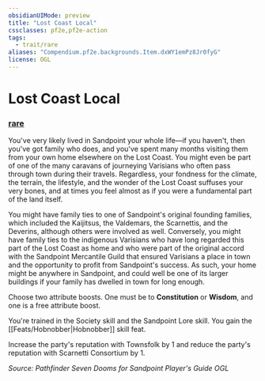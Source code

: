 ```yaml
---
obsidianUIMode: preview
title: "Lost Coast Local"
cssclasses: pf2e,pf2e-action
tags:
  - trait/rare
aliases: "Compendium.pf2e.backgrounds.Item.dxWY1emPz8Jr0fyG"
license: OGL
---
```

# Lost Coast Local

### [rare](rare "Rare Rarity Trait")






You've very likely lived in Sandpoint your whole life—if you haven't, then you've got family who does, and you've spent many months visiting them from your own home elsewhere on the Lost Coast. You might even be part of one of the many caravans of journeying Varisians who often pass through town during their travels. Regardless, your fondness for the climate, the terrain, the lifestyle, and the wonder of the Lost Coast suffuses your very bones, and at times you feel almost as if you were a fundamental part of the land itself.

You might have family ties to one of Sandpoint's original founding families, which included the Kaijitsus, the Valdemars, the Scarnettis, and the Deverins, although others were involved as well. Conversely, you might have family ties to the indigenous Varisians who have long regarded this part of the Lost Coast as home and who were part of the original accord with the Sandpoint Mercantile Guild that ensured Varisians a place in town and the opportunity to profit from Sandpoint's success. As such, your home might be anywhere in Sandpoint, and could well be one of its larger buildings if your family has dwelled in town for long enough.

Choose two attribute boosts. One must be to **Constitution** or **Wisdom**, and one is a free attribute boost.

You're trained in the Society skill and the Sandpoint Lore skill. You gain the [[Feats/Hobnobber|Hobnobber]] skill feat.

Increase the party's reputation with Townsfolk by 1 and reduce the party's reputation with Scarnetti Consortium by 1.

*Source: Pathfinder Seven Dooms for Sandpoint Player's Guide*
*OGL*